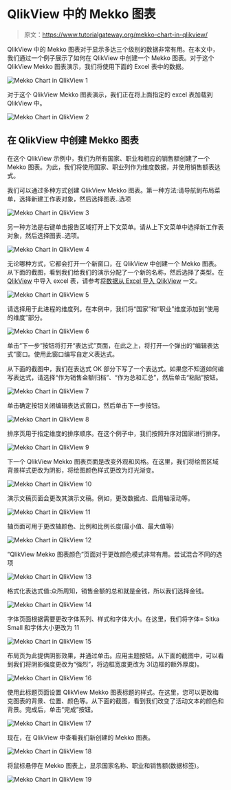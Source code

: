 # QlikView 中的 Mekko 图表

> 原文：<https://www.tutorialgateway.org/mekko-chart-in-qlikview/>

QlikView 中的 Mekko 图表对于显示多达三个级别的数据非常有用。在本文中，我们通过一个例子展示了如何在 QlikView 中创建一个 Mekko 图表。对于这个 QlikView Mekko 图表演示，我们将使用下面的 Excel 表中的数据。

![Mekko Chart in QlikView 1](img/2a96a1fdad94aeaae1b3060e6e5af25f.png)

对于这个 QlikView Mekko 图表演示，我们正在将上面指定的 excel 表加载到 QlikView 中。

![Mekko Chart in QlikView 2](img/31e66ce82e9ed944d1f0117407d4f310.png)

## 在 QlikView 中创建 Mekko 图表

在这个 QlikView 示例中，我们为所有国家、职业和相应的销售额创建了一个 Mekko 图表。为此，我们将使用国家、职业列作为维度数据，并使用销售额表达式。

我们可以通过多种方式创建 QlikView Mekko 图表。第一种方法:请导航到布局菜单，选择新建工作表对象，然后选择图表..选项

![Mekko Chart in QlikView 3](img/1badd8a6b9e262a2d5f2ab481b62062e.png)

另一种方法是右键单击报告区域打开上下文菜单。请从上下文菜单中选择新工作表对象，然后选择图表..选项。

![Mekko Chart in QlikView 4](img/f71c0f23224f374244335fb062a4d9b9.png)

无论哪种方式，它都会打开一个新窗口，在 QlikView 中创建一个 Mekko 图表。从下面的截图，看到我们给我们的演示分配了一个新的名称，然后选择了类型。在 [QlikView](https://www.tutorialgateway.org/qlikview-tutorial/) 中导入 excel 表，请参考[将数据从 Excel 导入 QlikView](https://www.tutorialgateway.org/import-data-from-excel-to-qlikview/) 一文。

![Mekko Chart in QlikView 5](img/29a60f271d050370ae03fe25b12c4a5f.png)

请选择用于此进程的维度列。在本例中，我们将“国家”和“职业”维度添加到“使用的维度”部分。

![Mekko Chart in QlikView 6](img/2459af2cedb71abc1f3ba0463dd69af6.png)

单击“下一步”按钮将打开“表达式”页面，在此之上，将打开一个弹出的“编辑表达式”窗口。使用此窗口编写自定义表达式。

从下面的截图中，我们在表达式 OK 部分下写了一个表达式。如果您不知道如何编写表达式，请选择“作为销售金额归档”、“作为总和汇总”，然后单击“粘贴”按钮。

![Mekko Chart in QlikView 7](img/37bba1968d8a3478c14377c61a996964.png)

单击确定按钮关闭编辑表达式窗口，然后单击下一步按钮。

![Mekko Chart in QlikView 8](img/b27d008407c95544d5312bffc7d784fd.png)

排序页用于指定维度的排序顺序。在这个例子中，我们按照升序对国家进行排序。

![Mekko Chart in QlikView 9](img/611d87477c2bf375dcc71e2571478204.png)

下一个 QlikView Mekko 图表页面是改变外观和风格。在这里，我们将绘图区域背景样式更改为阴影，将绘图颜色样式更改为灯光渐变。

![Mekko Chart in QlikView 10](img/86a6057306e6c493cfa0fb9cd0a3979d.png)

演示文稿页面会更改其演示文稿。例如，更改数据点、启用轴滚动等。

![Mekko Chart in QlikView 11](img/78825c92d9248e03d58fe55674b7cf6e.png)

轴页面可用于更改轴颜色、比例和比例长度(最小值、最大值等)

![Mekko Chart in QlikView 12](img/42009c111a82ead61d58b4e0451fa516.png)

“QlikView Mekko 图表颜色”页面对于更改颜色模式非常有用。尝试混合不同的选项

![Mekko Chart in QlikView 13](img/350cfafa0a0e33a55feae893352f6e82.png)

格式化表达式值:众所周知，销售金额的总和就是金钱，所以我们选择金钱。

![Mekko Chart in QlikView 14](img/0a53b037ad2b722dc8e95d4b52488abe.png)

字体页面根据需要更改字体系列、样式和字体大小。在这里，我们将字体= Sitka Small 和字体大小更改为 11

![Mekko Chart in QlikView 15](img/29be6f277aad91dd8ab5e8157a36e77a.png)

布局页为此提供阴影效果，并通过单击。应用主题按钮。从下面的截图中，可以看到我们将阴影强度更改为“强烈”，将边框宽度更改为 3(边框的额外厚度)。

![Mekko Chart in QlikView 16](img/89b33f407b2aeda0c6c2858c0a460221.png)

使用此标题页面设置 QlikView Mekko 图表标题的样式。在这里，您可以更改梅克图表的背景、位置、颜色等。从下面的截图，看到我们改变了活动文本的颜色和背景。完成后，单击“完成”按钮。

![Mekko Chart in QlikView 17](img/8118e58e62b5cc2828dc609c208efb31.png)

现在，在 QlikView 中查看我们新创建的 Mekko 图表。

![Mekko Chart in QlikView 18](img/acec0e44f32d53067fce894e5b30824f.png)

将鼠标悬停在 Mekko 图表上，显示国家名称、职业和销售额(数据标签)。

![Mekko Chart in QlikView 19](img/02a0737978a09d3bd21dedefd9739b6a.png)